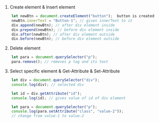 1. Create element & Insert element 
```js
    let newBtn = document.createElement("button");  button is created 
    newBtn.innerText = "Button-1"; // given innerText to it
    div.append(newBtn); // after div element inside 
    div.prepend(newBtn); // before div element inside
    div.after(newBtn); // after div element outside
    div.before(newBtn); // before div element outside
```

2. Delete element 
```js
    let para = document.querySelector("p");
    para.remove(); // removes p tag and its text
```

3. Select specific element & Get-Attribute & Set-Attribute
```js
    let div = document.querySelector("div"); 
    console.log(div); // selected div 

    let id = div.getAttribute("id");
    console.log(id); // gives value of id of div element

    let para = document.querySelector("p");
    console.log(para.setAttribute("class", "value-2"));
    // change from value-1 to value-2
```